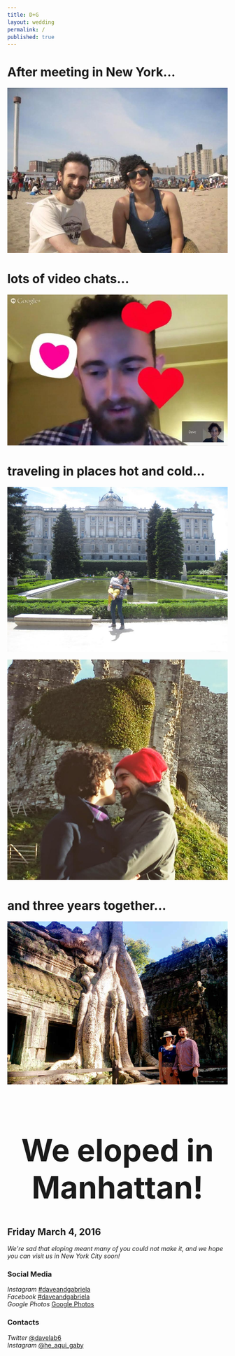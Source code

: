 ```yaml
---
title: D+G
layout: wedding
permalink: /
published: true
---
```


# After meeting in New York...

![(here we are in Coney Island, 2013)](images/2013-coneyisland.jpg)

# lots of video chats...

![(an early Hangouts call, 2013)](images/2013-gchat.jpg)

# traveling in places hot and cold...

![(madrid palace, 2014)](images/2014-spain.jpg)

![(corfe castle, 2014)](images/2014-christmas.jpg)

# and three years together...

![(siam reap, cambodia, 2015)](images/2015-cambodia.jpg)

<h1 style="font-size: 5em; text-align: center; margin-top: 1.5em; ">We eloped in Manhattan!</h1>

## Friday March 4, 2016

*We're sad that eloping meant many of you could not make it, and we hope you can visit us in New York City soon!*
 
### Social Media

<i class="fa fa-instagram"><span>Instagram</span></i> [#daveandgabriela](https://www.instagram.com/explore/tags/daveandgabriela)  
<i class="fa fa-facebook-square"><span>Facebook</span></i> [#daveandgabriela](https://www.facebook.com/search/top/?q=%23daveandgabriela)  
<i class="fa fa-google"><span>Google Photos</span></i> [Google Photos](https://goo.gl/photos/nyCcJaHQS6GMRa47A)

### Contacts

<i class="fa fa-twitter"><span>Twitter</span></i> [@davelab6](https://twitter.com/davelab6)  
<i class="fa fa-instagram"><span>Instagram</span></i> [@he_aqui_gaby](https://instagram.com/he_aqui_gaby)
